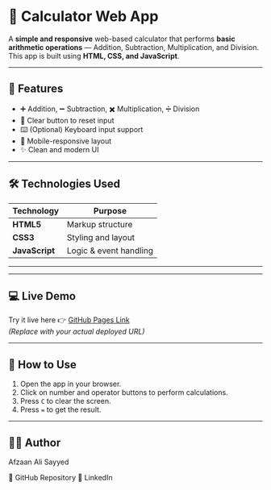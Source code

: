 # 🧮 Calculator Web App

A **simple and responsive** web-based calculator that performs **basic arithmetic operations** — Addition, Subtraction, Multiplication, and Division.  
This app is built using **HTML, CSS, and JavaScript**.

---

## 🚀 Features

- ➕ Addition, ➖ Subtraction, ✖️ Multiplication, ➗ Division
- 🧼 Clear button to reset input
- ⌨️ (Optional) Keyboard input support
- 📱 Mobile-responsive layout
- ✨ Clean and modern UI

---

## 🛠️ Technologies Used

| Technology   | Purpose                |
|--------------|------------------------|
| **HTML5**     | Markup structure       |
| **CSS3**      | Styling and layout     |
| **JavaScript**| Logic & event handling |

---

---

## 💻 Live Demo

Try it live here 👉 [GitHub Pages Link](https://Afzaanali-Sayyed.github.io/OIBSIP/first-task/)  
*(Replace with your actual deployed URL)*

---

## 🧾 How to Use

1. Open the app in your browser.
2. Click on number and operator buttons to perform calculations.
3. Press `C` to clear the screen.
4. Press `=` to get the result.

---

## 👨‍💻 Author
Afzaan Ali Sayyed

🔗 GitHub Repository [](https:Afzaanali-Sayyed//.github.io/OIBSIP/) 
🔗 LinkedIn 




